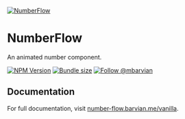 [![NumberFlow](https://number-flow.barvian.me/preview.webp)](https://number-flow.barvian.me/vanilla)

# NumberFlow

An animated number component.

[![NPM Version](https://img.shields.io/npm/v/number-flow.svg)](https://npmjs.com/package/number-flow)
[![Bundle size](https://badgen.net/bundlephobia/minzip/number-flow@latest)](https://bundlephobia.com/package/number-flow@latest)
[![Follow @mbarvian](https://img.shields.io/twitter/follow/mbarvian.svg?style=social&label=Follow)](https://x.com/mbarvian)

## Documentation

For full documentation, visit [number-flow.barvian.me/vanilla](https://number-flow.barvian.me/vanilla).

